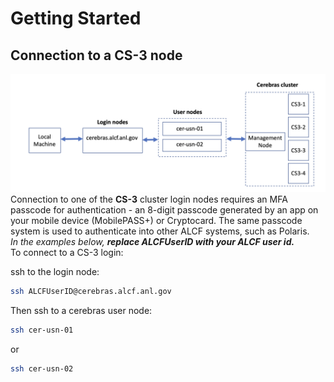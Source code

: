<!---# Connecting to a CS-3 node--->
# Getting Started

## Connection to a CS-3 node

<!---These instructions presume that you have completed steps 1 and 2 on ALCFs
<a href="https://www.alcf.anl.gov/support-center/get-started">Get Started - Follow these steps to get your research project up and running on ALCF computing resources</a>--->

![Cerebras Wafer-Scale Cluster connection diagram](files/CS3-anl-cluster.png)
Connection to one of the **CS-3** cluster login nodes requires an MFA passcode for authentication - an 8-digit passcode generated by an app on your mobile device (MobilePASS+) or Cryptocard. The same passcode system is used to authenticate into other ALCF systems, such as Polaris.<br>
*In the examples below, <strong>replace ALCFUserID with your ALCF user id.</strong>*<br>
To connect to a CS-3 login:<br>

ssh to the login node:
```bash
ssh ALCFUserID@cerebras.alcf.anl.gov
```

Then ssh to a cerebras user node:
```bash
ssh cer-usn-01
```
or
```bash
ssh cer-usn-02
```
